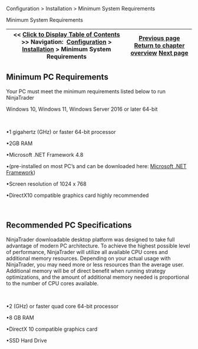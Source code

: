 ﻿


Configuration \> Installation \> Minimum System Requirements






















Minimum System Requirements







| \<\< [Click to Display Table of Contents](minimum_system_requirements.md) \>\> **Navigation:**     [Configuration](configuration.md) \> [Installation](installation.md) \> Minimum System Requirements | [Previous page](installation.md) [Return to chapter overview](installation.md) [Next page](installation_guide.md) |
| --- | --- |











## Minimum PC Requirements


Your PC must meet the minimum requirements listed below to run NinjaTrader


Windows 10, Windows 11, Windows Server 2016 or later 64\-bit


 


•1 gigahertz (GHz) or faster 64\-bit processor

•2GB RAM

•Microsoft .NET Framework 4\.8

•(pre\-installed on most PC’s and can be downloaded here: [Microsoft .NET Framework](https://www.microsoft.com/en-us/download/details.aspx?id=30653))

•Screen resolution of 1024 x 768

•DirectX10 compatible graphics card highly recommended

 


## Recommended PC Specifications


NinjaTrader downloadable desktop platform was designed to take full advantage of modern PC architecture. To achieve the highest possible level of performance, NinjaTrader will utilize all available CPU cores and additional memory resources. Depending on your actual usage with NinjaTrader, you may need more or less resources than the average user. Additional memory will be of direct benefit when running strategy optimizations, and the amount of additional memory needed is proportional to the number of CPU cores available.


 


•2 (GHz) or faster quad core 64\-bit processor

•8 GB RAM

•DirectX 10 compatible graphics card

•SSD Hard Drive








